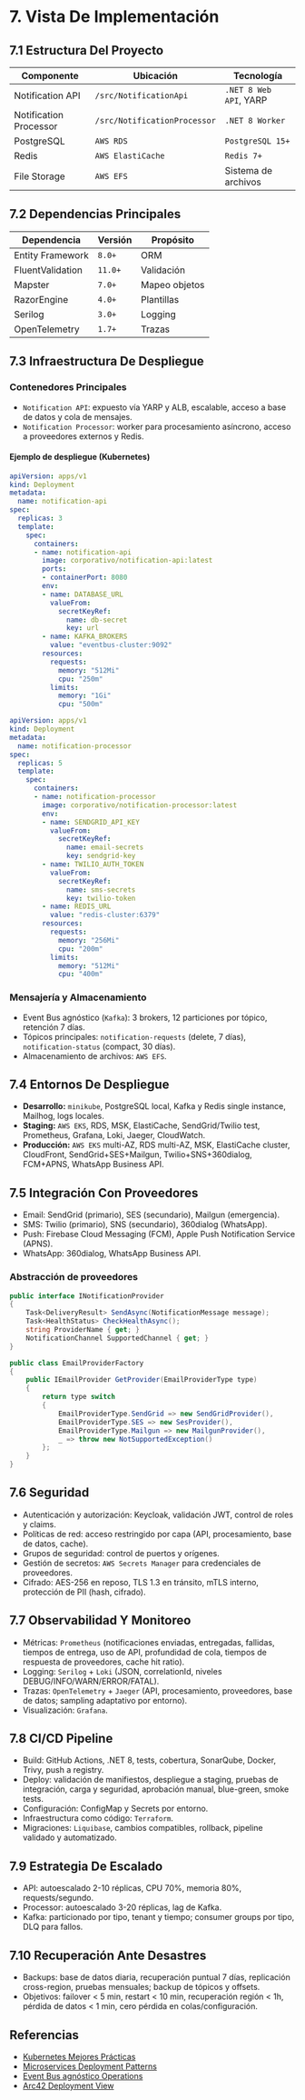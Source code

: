 # 7. Vista De Implementación

## 7.1 Estructura Del Proyecto

| Componente             | Ubicación                   | Tecnología           |
|------------------------|-----------------------------|----------------------|
| Notification API       | `/src/NotificationApi`      | `.NET 8 Web API`, YARP|
| Notification Processor | `/src/NotificationProcessor`| `.NET 8 Worker`      |
| PostgreSQL             | `AWS RDS`                   | `PostgreSQL 15+`     |
| Redis                  | `AWS ElastiCache`           | `Redis 7+`           |
| File Storage           | `AWS EFS`                   | Sistema de archivos  |

## 7.2 Dependencias Principales

| Dependencia         | Versión   | Propósito     |
|---------------------|-----------|--------------|
| Entity Framework    | `8.0+`    | ORM          |
| FluentValidation    | `11.0+`   | Validación   |
| Mapster             | `7.0+`    | Mapeo objetos|
| RazorEngine         | `4.0+`    | Plantillas   |
| Serilog             | `3.0+`    | Logging      |
| OpenTelemetry       | `1.7+`    | Trazas       |

## 7.3 Infraestructura De Despliegue

### Contenedores Principales

- `Notification API`: expuesto vía YARP y ALB, escalable, acceso a base de datos y cola de mensajes.
- `Notification Processor`: worker para procesamiento asíncrono, acceso a proveedores externos y Redis.

#### Ejemplo de despliegue (Kubernetes)

```yaml
apiVersion: apps/v1
kind: Deployment
metadata:
  name: notification-api
spec:
  replicas: 3
  template:
    spec:
      containers:
      - name: notification-api
        image: corporativo/notification-api:latest
        ports:
        - containerPort: 8080
        env:
        - name: DATABASE_URL
          valueFrom:
            secretKeyRef:
              name: db-secret
              key: url
        - name: KAFKA_BROKERS
          value: "eventbus-cluster:9092"
        resources:
          requests:
            memory: "512Mi"
            cpu: "250m"
          limits:
            memory: "1Gi"
            cpu: "500m"
```

```yaml
apiVersion: apps/v1
kind: Deployment
metadata:
  name: notification-processor
spec:
  replicas: 5
  template:
    spec:
      containers:
      - name: notification-processor
        image: corporativo/notification-processor:latest
        env:
        - name: SENDGRID_API_KEY
          valueFrom:
            secretKeyRef:
              name: email-secrets
              key: sendgrid-key
        - name: TWILIO_AUTH_TOKEN
          valueFrom:
            secretKeyRef:
              name: sms-secrets
              key: twilio-token
        - name: REDIS_URL
          value: "redis-cluster:6379"
        resources:
          requests:
            memory: "256Mi"
            cpu: "200m"
          limits:
            memory: "512Mi"
            cpu: "400m"
```

### Mensajería y Almacenamiento

- Event Bus agnóstico (`Kafka`): 3 brokers, 12 particiones por tópico, retención 7 días.
- Tópicos principales: `notification-requests` (delete, 7 días), `notification-status` (compact, 30 días).
- Almacenamiento de archivos: `AWS EFS`.

## 7.4 Entornos De Despliegue

- **Desarrollo:** `minikube`, PostgreSQL local, Kafka y Redis single instance, Mailhog, logs locales.
- **Staging:** `AWS EKS`, RDS, MSK, ElastiCache, SendGrid/Twilio test, Prometheus, Grafana, Loki, Jaeger, CloudWatch.
- **Producción:** `AWS EKS` multi-AZ, RDS multi-AZ, MSK, ElastiCache cluster, CloudFront, SendGrid+SES+Mailgun, Twilio+SNS+360dialog, FCM+APNS, WhatsApp Business API.

## 7.5 Integración Con Proveedores

- Email: SendGrid (primario), SES (secundario), Mailgun (emergencia).
- SMS: Twilio (primario), SNS (secundario), 360dialog (WhatsApp).
- Push: Firebase Cloud Messaging (FCM), Apple Push Notification Service (APNS).
- WhatsApp: 360dialog, WhatsApp Business API.

### Abstracción de proveedores

```csharp
public interface INotificationProvider
{
    Task<DeliveryResult> SendAsync(NotificationMessage message);
    Task<HealthStatus> CheckHealthAsync();
    string ProviderName { get; }
    NotificationChannel SupportedChannel { get; }
}

public class EmailProviderFactory
{
    public IEmailProvider GetProvider(EmailProviderType type)
    {
        return type switch
        {
            EmailProviderType.SendGrid => new SendGridProvider(),
            EmailProviderType.SES => new SesProvider(),
            EmailProviderType.Mailgun => new MailgunProvider(),
            _ => throw new NotSupportedException()
        };
    }
}
```

## 7.6 Seguridad

- Autenticación y autorización: Keycloak, validación JWT, control de roles y claims.
- Políticas de red: acceso restringido por capa (API, procesamiento, base de datos, cache).
- Grupos de seguridad: control de puertos y orígenes.
- Gestión de secretos: `AWS Secrets Manager` para credenciales de proveedores.
- Cifrado: AES-256 en reposo, TLS 1.3 en tránsito, mTLS interno, protección de PII (hash, cifrado).

## 7.7 Observabilidad Y Monitoreo

- Métricas: `Prometheus` (notificaciones enviadas, entregadas, fallidas, tiempos de entrega, uso de API, profundidad de cola, tiempos de respuesta de proveedores, cache hit ratio).
- Logging: `Serilog` + `Loki` (JSON, correlationId, niveles DEBUG/INFO/WARN/ERROR/FATAL).
- Trazas: `OpenTelemetry` + `Jaeger` (API, procesamiento, proveedores, base de datos; sampling adaptativo por entorno).
- Visualización: `Grafana`.

## 7.8 CI/CD Pipeline

- Build: GitHub Actions, .NET 8, tests, cobertura, SonarQube, Docker, Trivy, push a registry.
- Deploy: validación de manifiestos, despliegue a staging, pruebas de integración, carga y seguridad, aprobación manual, blue-green, smoke tests.
- Configuración: ConfigMap y Secrets por entorno.
- Infraestructura como código: `Terraform`.
- Migraciones: `Liquibase`, cambios compatibles, rollback, pipeline validado y automatizado.

## 7.9 Estrategia De Escalado

- API: autoescalado 2-10 réplicas, CPU 70%, memoria 80%, requests/segundo.
- Processor: autoescalado 3-20 réplicas, lag de Kafka.
- Kafka: particionado por tipo, tenant y tiempo; consumer groups por tipo, DLQ para fallos.

## 7.10 Recuperación Ante Desastres

- Backups: base de datos diaria, recuperación puntual 7 días, replicación cross-region, pruebas mensuales; backup de tópicos y offsets.
- Objetivos: failover < 5 min, restart < 10 min, recuperación región < 1h, pérdida de datos < 1 min, cero pérdida en colas/configuración.

## Referencias

- [Kubernetes Mejores Prácticas](https://kubernetes.io/docs/concepts/configuration/overview/)
- [Microservices Deployment Patterns](https://microservices.io/patterns/deployment/)
- [Event Bus agnóstico Operations](https://kafka.apache.org/documentation/#operations)
- [Arc42 Deployment View](https://docs.arc42.org/section-7/)
